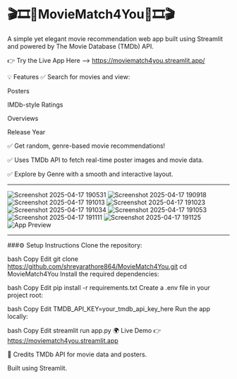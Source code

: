 # 🎬🎞️🍿MovieMatch4You🍿🎞️🎬
A simple yet elegant movie recommendation web app built using Streamlit and powered by The Movie Database (TMDb) API.

👉 Try the Live App Here --> https://moviematch4you.streamlit.app/

💡 Features
✅ Search for movies and view:

Posters

IMDb-style Ratings

Overviews

Release Year

✅ Get random, genre-based movie recommendations!

✅ Uses TMDb API to fetch real-time poster images and movie data.

✅ Explore by Genre with a smooth and interactive layout.

---
![Screenshot 2025-04-17 190531](https://github.com/user-attachments/assets/c335f922-7221-4431-9b5b-a34a819b2554)
![Screenshot 2025-04-17 190918](https://github.com/user-attachments/assets/d685c31c-23cd-4df0-ada4-e88d96c7bc2c)
![Screenshot 2025-04-17 191013](https://github.com/user-attachments/assets/7a722dd3-93f1-40d7-afc9-3c42bd8c668c)
![Screenshot 2025-04-17 191023](https://github.com/user-attachments/assets/6ac00041-023f-4e87-8606-0b6cf0e79611)
![Screenshot 2025-04-17 191034](https://github.com/user-attachments/assets/cd28af82-e9bc-493f-87a2-485d9c8376a9)
![Screenshot 2025-04-17 191053](https://github.com/user-attachments/assets/ee74ee22-5e3e-4223-8656-1e83ecddc911)
![Screenshot 2025-04-17 191111](https://github.com/user-attachments/assets/31b63a78-335a-4863-a046-d1083a4beeca)
![Screenshot 2025-04-17 191125](https://github.com/user-attachments/assets/ed667e5b-1866-440a-abe6-5b26c93672a2)
![App Preview](assets/app_preview.png)

---
###⚙️ Setup Instructions
Clone the repository:

bash
Copy
Edit
git clone https://github.com/shreyarathore864/MovieMatch4You.git
cd MovieMatch4You
Install the required dependencies:

bash
Copy
Edit
pip install -r requirements.txt
Create a .env file in your project root:

bash
Copy
Edit
TMDB_API_KEY=your_tmdb_api_key_here
Run the app locally:

bash
Copy
Edit
streamlit run app.py
🌍 Live Demo
👉 https://moviematch4you.streamlit.app

🤝 Credits
TMDb API for movie data and posters.

Built using Streamlit.
